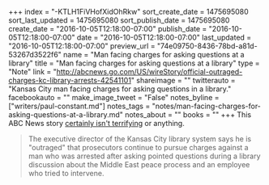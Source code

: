 +++
index = "-KTLH1FiVHofXidOhRkw"
sort_create_date = 1475695080
sort_last_updated = 1475695080
sort_publish_date = 1475695080
create_date = "2016-10-05T12:18:00-07:00"
publish_date = "2016-10-05T12:18:00-07:00"
date = "2016-10-05T12:18:00-07:00"
last_updated = "2016-10-05T12:18:00-07:00"
preview_url = "74e09750-8436-78bd-a81d-53267d3522f6"
name = "Man facing charges for asking questions at a library"
title = "Man facing charges for asking questions at a library"
type = "Note"
link = "http://abcnews.go.com/US/wireStory/official-outraged-charges-kc-library-arrests-42541101"
shareimage = ""
twitterauto = "Kansas City man facing charges for asking questions in a library."
facebookauto = ""
make_image_tweet = "False"
notes_byline = ["writers/paul-constant.md"]
notes_tags = "notes/man-facing-charges-for-asking-questions-at-a-library.md"
notes_about = ""
books = ""
+++
This ABC News story [certainly isn't terrifying](http://abcnews.go.com/US/wireStory/official-outraged-charges-kc-library-arrests-42541101) or anything.

<blockquote>The executive director of the Kansas City library system says he is "outraged" that prosecutors continue to pursue charges against a man who was arrested after asking pointed questions during a library discussion about the Middle East peace process and an employee who tried to intervene.</blockquote>